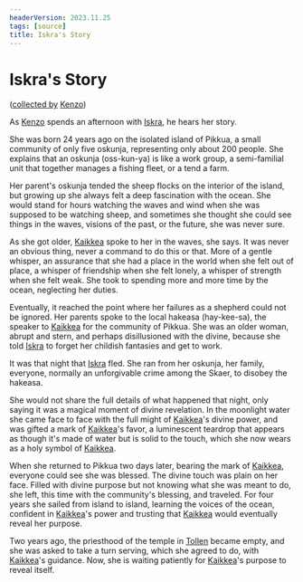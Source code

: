 ```yaml
---
headerVersion: 2023.11.25
tags: [source]
title: Iskra's Story
---
```

# Iskra's Story
([collected by](<../session-notes/session-81-dufr.md>) [Kenzo](<../../../people/pcs/dunmar-fellowship/kenzo.md>))

As [Kenzo](<../../../people/pcs/dunmar-fellowship/kenzo.md>) spends an afternoon with [Iskra](<../../../people/skaer/iskra.md>), he hears her story.

She was born 24 years ago on the isolated island of Pikkua, a small community of only five oskunja, representing only about 200 people. She explains that an oskunja (oss-kun-ya) is like a work group, a semi-familial unit that together manages a fishing fleet, or a tend a farm. 

Her parent's oskunja tended the sheep flocks on the interior of the island, but growing up she always felt a deep fascination with the ocean. She would stand for hours watching the waves and wind when she was supposed to be watching sheep, and sometimes she thought she could see things in the waves, visions of the past, or the future, she was never sure. 

As she got older, [Kaikkea](<../../../gods-and-religions/gods/incorporeal-gods/kaikkea.md>) spoke to her in the waves, she says. It was never an obvious thing, never a command to do this or that. More of a gentle whisper, an assurance that she had a place in the world when she felt out of place, a whisper of friendship when she felt lonely, a whisper of strength when she felt weak. She took to spending more and more time by the ocean, neglecting her duties. 

Eventually, it reached the point where her failures as a shepherd could not be ignored. Her parents spoke to the local hakeasa (hay-kee-sa), the speaker to [Kaikkea](<../../../gods-and-religions/gods/incorporeal-gods/kaikkea.md>) for the community of Pikkua. She was an older woman, abrupt and stern, and perhaps disillusioned with the divine, because she told [Iskra](<../../../people/skaer/iskra.md>) to forget her childish fantasies and get to work. 

It was that night that [Iskra](<../../../people/skaer/iskra.md>) fled. She ran from her oskunja, her family, everyone, normally an unforgivable crime among the Skaer, to disobey the hakeasa. 

She would not share the full details of what happened that night, only saying it was a magical moment of divine revelation. In the moonlight water she came face to face with the full might of [Kaikkea](<../../../gods-and-religions/gods/incorporeal-gods/kaikkea.md>)'s divine power, and was gifted a mark of [Kaikkea](<../../../gods-and-religions/gods/incorporeal-gods/kaikkea.md>)'s favor, a luminescent teardrop that appears as though it's made of water but is solid to the touch, which she now wears as a holy symbol of [Kaikkea](<../../../gods-and-religions/gods/incorporeal-gods/kaikkea.md>). 

When she returned to Pikkua two days later, bearing the mark of [Kaikkea](<../../../gods-and-religions/gods/incorporeal-gods/kaikkea.md>), everyone could see she was blessed. The divine touch was plain on her face. Filled with divine purpose but not knowing what she was meant to do, she left, this time with the community's blessing, and traveled. For four years she sailed from island to island, learning the voices of the ocean, confident in [Kaikkea](<../../../gods-and-religions/gods/incorporeal-gods/kaikkea.md>)'s power and trusting that [Kaikkea](<../../../gods-and-religions/gods/incorporeal-gods/kaikkea.md>) would eventually reveal her purpose. 

Two years ago, the priesthood of the temple in [Tollen](<../../../gazetteer/greater-sembara/tollen/tollen.md>) became empty, and she was asked to take a turn serving, which she agreed to do, with [Kaikkea](<../../../gods-and-religions/gods/incorporeal-gods/kaikkea.md>)'s guidance. Now, she is waiting patiently for [Kaikkea](<../../../gods-and-religions/gods/incorporeal-gods/kaikkea.md>)'s purpose to reveal itself. 